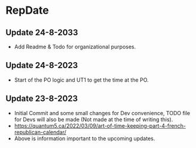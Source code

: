 # RepDate
## Update 24-8-2033
- Add Readme & Todo for organizational purposes.
## Update 24-8-2023
- Start of the PO logic and UT1 to get the time at the PO.
## Update 23-8-2023
- Initial Commit and some small changes for Dev convenience, TODO file for Devs will also be made (Not made at the time of writing this).
- https://quantum5.ca/2022/03/09/art-of-time-keeping-part-4-french-republican-calendar/
- Above is information important to the upcoming updates.

